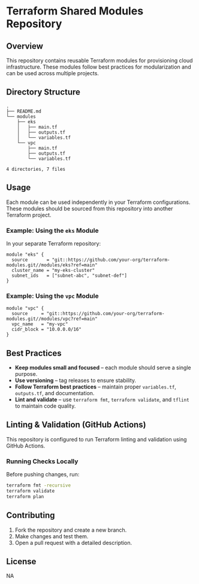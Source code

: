 # Terraform Shared Modules Repository

## Overview
This repository contains reusable Terraform modules for provisioning cloud infrastructure. These modules follow best practices for modularization and can be used across multiple projects.

## Directory Structure
```
.
├── README.md
└── modules
    ├── eks
    │   ├── main.tf
    │   ├── outputs.tf
    │   └── variables.tf
    └── vpc
        ├── main.tf
        ├── outputs.tf
        └── variables.tf

4 directories, 7 files
```

## Usage
Each module can be used independently in your Terraform configurations. These modules should be sourced from this repository into another Terraform project.

### Example: Using the `eks` Module
In your separate Terraform repository:
```hcl
module "eks" {
  source       = "git::https://github.com/your-org/terraform-modules.git//modules/eks?ref=main"
  cluster_name = "my-eks-cluster"
  subnet_ids   = ["subnet-abc", "subnet-def"]
}
```

### Example: Using the `vpc` Module
```hcl
module "vpc" {
  source     = "git::https://github.com/your-org/terraform-modules.git//modules/vpc?ref=main"
  vpc_name   = "my-vpc"
  cidr_block = "10.0.0.0/16"
}
```

## Best Practices
- **Keep modules small and focused** – each module should serve a single purpose.
- **Use versioning** – tag releases to ensure stability.
- **Follow Terraform best practices** – maintain proper `variables.tf`, `outputs.tf`, and documentation.
- **Lint and validate** – use `terraform fmt`, `terraform validate`, and `tflint` to maintain code quality.

## Linting & Validation (GitHub Actions)
This repository is configured to run Terraform linting and validation using GitHub Actions.

### Running Checks Locally
Before pushing changes, run:
```sh
terraform fmt -recursive
terraform validate
terraform plan
```

## Contributing
1. Fork the repository and create a new branch.
2. Make changes and test them.
3. Open a pull request with a detailed description.

## License
NA
